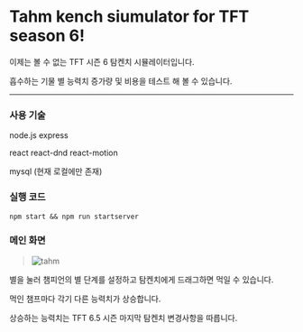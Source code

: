 # Tahm kench siumulator for TFT season 6!

이제는 볼 수 없는 TFT 시즌 6 탐켄치 시뮬레이터입니다.

흡수하는 기물 별 능력치 증가량 및 비용을 테스트 해 볼 수 있습니다.

------------------------------

### 사용 기술

node.js express

react react-dnd react-motion

mysql (현재 로컬에만 존재)

### 실행 코드

    npm start && npm run startserver

### 메인 화면

> ![tahm](https://user-images.githubusercontent.com/79143006/178650338-3d21433b-90a1-4647-9547-9ba1cf94e403.JPG)


별을 눌러 챔피언의 별 단계를 설정하고 탐켄치에게 드래그하면 먹일 수 있습니다.

먹인 챔프마다 각기 다른 능력치가 상승합니다.

상승하는 능력치는 TFT 6.5 시즌 마지막 탐켄치 변경사항을 따릅니다.

